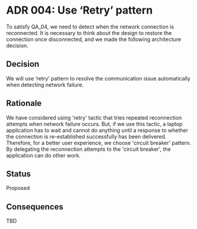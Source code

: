 # ADR 004: Use ‘Retry’ pattern  
To satisfy QA_04, we need to detect when the network connection is reconnected. It is necessary to think about the design to restore the connection once disconnected, 
and we made the following architecture decision.


## Decision
We will use ‘retry’ pattern to resolve the communication issue automatically when detecting network failure.

## Rationale
We have considered using 'retry' tactic that tries repeated reconnection attempts when network failure occurs. 
But, if we use this tactic, a laptop application has to wait and cannot do anything until a response to whether the connection is re-established successfully 
has been delivered. Therefore, for a better user experience, we choose 'circuit breaker' pattern. By delegating the reconnection attempts to the 'circuit breaker', 
the application can do other work.
	
## Status
Proposed

## Consequences
TBD
